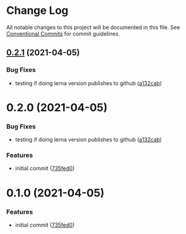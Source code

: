 # Change Log

All notable changes to this project will be documented in this file.
See [Conventional Commits](https://conventionalcommits.org) for commit guidelines.

## [0.2.1](https://github.com/code-mattclaffey/titan/compare/@titan/ui-css@0.1.0...@titan/ui-css@0.2.1) (2021-04-05)


### Bug Fixes

* testing if doing lerna version publishes to github ([a132cab](https://github.com/code-mattclaffey/titan/commit/a132cabd8afec9d62a8e5702a5127b3c981d8879))





# 0.2.0 (2021-04-05)


### Bug Fixes

* testing if doing lerna version publishes to github ([a132cab](https://github.com/code-mattclaffey/titan/commit/a132cabd8afec9d62a8e5702a5127b3c981d8879))


### Features

* initial commit ([735fed0](https://github.com/code-mattclaffey/titan/commit/735fed0f6385708554224fc41b833ad868ba0cff))





# 0.1.0 (2021-04-05)


### Features

* initial commit ([735fed0](https://github.com/code-mattclaffey/titan/commit/735fed0f6385708554224fc41b833ad868ba0cff))
